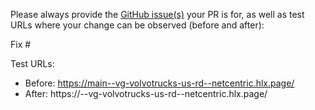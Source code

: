 Please always provide the [GitHub issue(s)](../issues) your PR is for, as well as test URLs where your change can be observed (before and after):

Fix #<gh-issue-id>

Test URLs:
- Before: https://main--vg-volvotrucks-us-rd--netcentric.hlx.page/
- After: https://<branch>--vg-volvotrucks-us-rd--netcentric.hlx.page/
